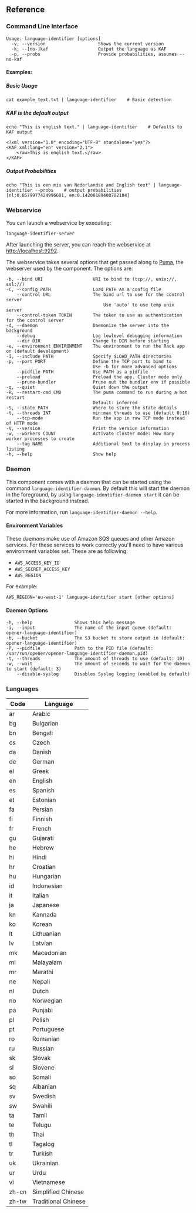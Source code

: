 ## Reference

### Command Line Interface

    Usage: language-identifier [options]
      -v, --version                    Shows the current version
      -k, --[no-]kaf                   Output the language as KAF
      -p, --probs                      Provide probabilities, assumes --no-kaf

#### Examples:

##### Basic Usage

    cat example_text.txt | language-identifier    # Basic detection

##### KAF is the default output

    echo "This is english text." | language-identifier    # Defaults to KAF output

    <?xml version="1.0" encoding="UTF-8" standalone="yes"?>
    <KAF xml:lang="en" version="2.1">
        <raw>This is english text.</raw>
    </KAF>

##### Output Probabilities

    echo "This is een mix van Nederlandse and English text" | language-identifier --probs    # output probabilities            [nl:0.8579977424996601, en:0.14200189400782184]

### Webservice

You can launch a webservice by executing:

    language-identifier-server

After launching the server, you can reach the webservice at
<http://localhost:9292>.

The webservice takes several options that get passed along to [Puma](http://puma.io), the
webserver used by the component. The options are:

    -b, --bind URI                   URI to bind to (tcp://, unix://, ssl://)
    -C, --config PATH                Load PATH as a config file
        --control URL                The bind url to use for the control server
                                         Use 'auto' to use temp unix server
        --control-token TOKEN        The token to use as authentication for the control server
    -d, --daemon                     Daemonize the server into the background
        --debug                      Log lowlevel debugging information
        --dir DIR                    Change to DIR before starting
    -e, --environment ENVIRONMENT    The environment to run the Rack app on (default development)
    -I, --include PATH               Specify $LOAD_PATH directories
    -p, --port PORT                  Define the TCP port to bind to
                                     Use -b for more advanced options
        --pidfile PATH               Use PATH as a pidfile
        --preload                    Preload the app. Cluster mode only
        --prune-bundler              Prune out the bundler env if possible
    -q, --quiet                      Quiet down the output
    -R, --restart-cmd CMD            The puma command to run during a hot restart
                                     Default: inferred
    -S, --state PATH                 Where to store the state details
    -t, --threads INT                min:max threads to use (default 0:16)
        --tcp-mode                   Run the app in raw TCP mode instead of HTTP mode
    -V, --version                    Print the version information
    -w, --workers COUNT              Activate cluster mode: How many worker processes to create
        --tag NAME                   Additional text to display in process listing
    -h, --help                       Show help

### Daemon

This component comes with a daemon that can be started using the command
`language-identifier-daemon`. By default this will start the daemon in the
foreground, by using `language-identifier-daemon start` it can be started in the
background instead.

For more information, run `language-identifier-daemon --help`.

#### Environment Variables

These daemons make use of Amazon SQS queues and other Amazon services. For these
services to work correctly you'll need to have various environment variables
set. These are as following:

* `AWS_ACCESS_KEY_ID`
* `AWS_SECRET_ACCESS_KEY`
* `AWS_REGION`

For example:

    AWS_REGION='eu-west-1' language-identifier start [other options]

#### Daemon Options

    -h, --help                Shows this help message
    -i, --input               The name of the input queue (default: opener-language-identifier)
    -b, --bucket              The S3 bucket to store output in (default: opener-language-identifier)
    -P, --pidfile             Path to the PID file (default: /var/run/opener/opener-language-identifier-daemon.pid)
    -t, --threads             The amount of threads to use (default: 10)
    -w, --wait                The amount of seconds to wait for the daemon to start (default: 3)
        --disable-syslog      Disables Syslog logging (enabled by default)

### Languages

| Code  | Language            |
| ----- | --------            |
| ar    | Arabic              |
| bg    | Bulgarian           |
| bn    | Bengali             |
| cs    | Czech               |
| da    | Danish              |
| de    | German              |
| el    | Greek               |
| en    | English             |
| es    | Spanish             |
| et    | Estonian            |
| fa    | Persian             |
| fi    | Finnish             |
| fr    | French              |
| gu    | Gujarati            |
| he    | Hebrew              |
| hi    | Hindi               |
| hr    | Croatian            |
| hu    | Hungarian           |
| id    | Indonesian          |
| it    | Italian             |
| ja    | Japanese            |
| kn    | Kannada             |
| ko    | Korean              |
| lt    | Lithuanian          |
| lv    | Latvian             |
| mk    | Macedonian          |
| ml    | Malayalam           |
| mr    | Marathi             |
| ne    | Nepali              |
| nl    | Dutch               |
| no    | Norwegian           |
| pa    | Punjabi             |
| pl    | Polish              |
| pt    | Portuguese          |
| ro    | Romanian            |
| ru    | Russian             |
| sk    | Slovak              |
| sl    | Slovene             |
| so    | Somali              |
| sq    | Albanian            |
| sv    | Swedish             |
| sw    | Swahili             |
| ta    | Tamil               |
| te    | Telugu              |
| th    | Thai                |
| tl    | Tagalog             |
| tr    | Turkish             |
| uk    | Ukrainian           |
| ur    | Urdu                |
| vi    | Vietnamese          |
| zh-cn | Simplified Chinese  |
| zh-tw | Traditional Chinese |
